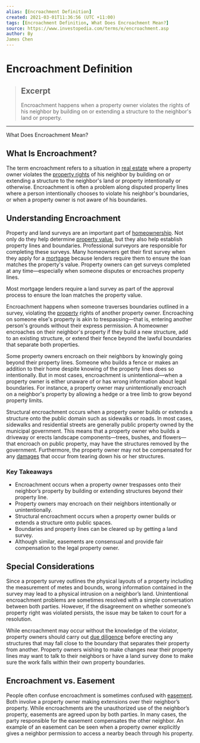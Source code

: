 ```yaml
---
alias: [Encroachment Definition]
created: 2021-03-01T11:36:56 (UTC +11:00)
tags: [Encroachment Definition, What Does Encroachment Mean?]
source: https://www.investopedia.com/terms/e/encroachment.asp
author: By
James Chen
---
```


# Encroachment Definition

> ## Excerpt
> Encroachment happens when a property owner violates the rights of his neighbor by building on or extending a structure to the neighbor's land or property.

---

What Does Encroachment Mean?
## What Is Encroachment?

The term encroachment refers to a situation in [real estate](https://www.investopedia.com/terms/r/realestate.asp) where a property owner violates the [property rights](https://www.investopedia.com/terms/p/property_rights.asp) of his neighbor by building on or extending a structure to the neighbor's land or property intentionally or otherwise. Encroachment is often a problem along disputed property lines where a person intentionally chooses to violate his neighbor's boundaries, or when a property owner is not aware of his boundaries.

## Understanding Encroachment

Property and land surveys are an important part of [homeownership](https://www.investopedia.com/home-ownership-4689706). Not only do they help determine [property value](https://www.investopedia.com/articles/mortgages-real-estate/08/housing-appreciation.asp), but they also help establish property lines and boundaries. Professional surveyors are responsible for completing these surveys. Many homeowners get their first survey when they apply for a [mortgage](https://www.investopedia.com/terms/m/mortgage.asp) because lenders require them to ensure the loan matches the property's value. Property owners can get surveys completed at any time—especially when someone disputes or encroaches property lines.

Most mortgage lenders require a land survey as part of the approval process to ensure the loan matches the property value.

Encroachment happens when someone traverses boundaries outlined in a survey, violating the [property](https://www.investopedia.com/terms/p/property.asp) rights of another property owner. Encroaching on someone else's property is akin to trespassing—that is, entering another person's grounds without their express permission. A homeowner encroaches on their neighbor's property if they build a new structure, add to an existing structure, or extend their fence beyond the lawful boundaries that separate both properties.

Some property owners encroach on their neighbors by knowingly going beyond their property lines. Someone who builds a fence or makes an addition to their home despite knowing of the property lines does so intentionally. But in most cases, encroachment is unintentional—when a property owner is either unaware of or has wrong information about legal boundaries. For instance, a property owner may unintentionally encroach on a neighbor's property by allowing a hedge or a tree limb to grow beyond property limits.

Structural encroachment occurs when a property owner builds or extends a structure onto the public domain such as sidewalks or roads. In most cases, sidewalks and residential streets are generally public property owned by the municipal government. This means that a property owner who builds a driveway or erects landscape components—trees, bushes, and flowers—that encroach on public property, may have the structures removed by the government. Furthermore, the property owner may not be compensated for any [damages](https://www.investopedia.com/terms/c/compensatory-damages.asp) that occur from tearing down his or her structures.

### Key Takeaways

-   Encroachment occurs when a property owner trespasses onto their neighbor’s property by building or extending structures beyond their property line.
-   Property owners may encroach on their neighbors intentionally or unintentionally.
-   Structural encroachment occurs when a property owner builds or extends a structure onto public spaces. 
-   Boundaries and property lines can be cleared up by getting a land survey.
-   Although similar, easements are consensual and provide fair compensation to the legal property owner.

## Special Considerations

Since a property survey outlines the physical layouts of a property including the measurement of metes and bounds, wrong information contained in the survey may lead to a physical intrusion on a neighbor’s land. Unintentional encroachment problems are sometimes resolved with a simple conversation between both parties. However, if the disagreement on whether someone’s property right was violated persists, the issue may be taken to court for a resolution.

While encroachment may occur without the knowledge of the violator, property owners should carry out [due diligence](https://www.investopedia.com/terms/d/duediligence.asp) before erecting any structures that may fall close to the boundary that separates their property from another. Property owners wishing to make changes near their property lines may want to talk to their neighbors or have a land survey done to make sure the work falls within their own property boundaries.

## Encroachment vs. Easement

People often confuse encroachment is sometimes confused with [easement](https://www.investopedia.com/terms/e/easement.asp). Both involve a property owner making extensions over their neighbor’s property. While encroachments are the unauthorized use of the neighbor’s property, easements are agreed upon by both parties. In many cases, the party responsible for the easement compensates the other neighbor. An example of an easement can be seen when a property owner explicitly gives a neighbor permission to access a nearby beach through his property.
